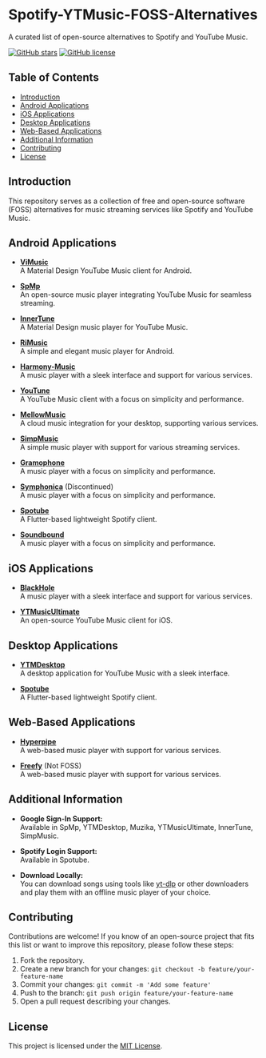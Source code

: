 # Spotify-YTMusic-FOSS-Alternatives

A curated list of open-source alternatives to Spotify and YouTube Music.

[![GitHub stars](https://img.shields.io/github/stars/RohithPai07/Spotify-YTMusic-FOSS-Alternatives?style=social)](https://github.com/RohithPai07/Spotify-YTMusic-FOSS-Alternatives/stargazers)
[![GitHub license](https://img.shields.io/github/license/RohithPai07/Spotify-YTMusic-FOSS-Alternatives)](https://github.com/RohithPai07/Spotify-YTMusic-FOSS-Alternatives/blob/main/LICENSE)

## Table of Contents
- [Introduction](#introduction)
- [Android Applications](#android-applications)
- [iOS Applications](#ios-applications)
- [Desktop Applications](#desktop-applications)
- [Web-Based Applications](#web-based-applications)
- [Additional Information](#additional-information)
- [Contributing](#contributing)
- [License](#license)

## Introduction

This repository serves as a collection of free and open-source software (FOSS) alternatives for music streaming services like Spotify and YouTube Music.

## Android Applications

- **[ViMusic](https://github.com/vfsfitvnm/ViMusic)**  
  A Material Design YouTube Music client for Android.

- **[SpMp](https://github.com/spmp-app/SpMp)**  
  An open-source music player integrating YouTube Music for seamless streaming.

- **[InnerTune](https://github.com/ZeevoX/InnerTune)**  
  A Material Design music player for YouTube Music.

- **[RiMusic](https://github.com/RiMusicPlayer/RiMusic)**  
  A simple and elegant music player for Android.

- **[Harmony-Music](https://github.com/vincelwt/harmony)**  
  A music player with a sleek interface and support for various services.

- **[YouTune](https://github.com/YouTuneApp/YouTune)**  
  A YouTube Music client with a focus on simplicity and performance.

- **[MellowMusic](https://github.com/Mellow-Player/MellowPlayer)**  
  A cloud music integration for your desktop, supporting various services.

- **[SimpMusic](https://github.com/SimpMusic/SimpMusic)**  
  A simple music player with support for various streaming services.

- **[Gramophone](https://github.com/GramophoneApp/Gramophone)**  
  A music player with a focus on simplicity and performance.

- **[Symphonica](https://github.com/SymphonicaApp/Symphonica)** (Discontinued)  
  A music player with a focus on simplicity and performance.

- **[Spotube](https://github.com/KRTirtho/spotube)**  
  A Flutter-based lightweight Spotify client.

- **[Soundbound](https://github.com/Soundbound/Soundbound)**  
  A music player with a focus on simplicity and performance.

## iOS Applications

- **[BlackHole](https://github.com/Sangwan5688/BlackHole)**  
  A music player with a sleek interface and support for various services.

- **[YTMusicUltimate](https://github.com/ytmusicultimate/YTMusicUltimate)**  
  An open-source YouTube Music client for iOS.

## Desktop Applications

- **[YTMDesktop](https://github.com/ytmdesktop/ytmdesktop)**  
  A desktop application for YouTube Music with a sleek interface.

- **[Spotube](https://github.com/KRTirtho/spotube)**  
  A Flutter-based lightweight Spotify client.

## Web-Based Applications

- **[Hyperpipe](https://github.com/hyperpipe/hyperpipe)**  
  A web-based music player with support for various services.

- **[Freefy](https://github.com/Freefy/Freefy)** (Not FOSS)  
  A web-based music player with support for various services.

## Additional Information

- **Google Sign-In Support:**  
  Available in SpMp, YTMDesktop, Muzika, YTMusicUltimate, InnerTune, SimpMusic.

- **Spotify Login Support:**  
  Available in Spotube.

- **Download Locally:**  
  You can download songs using tools like [yt-dlp](https://github.com/yt-dlp/yt-dlp) or other downloaders and play them with an offline music player of your choice.

## Contributing

Contributions are welcome! If you know of an open-source project that fits this list or want to improve this repository, please follow these steps:

1. Fork the repository.
2. Create a new branch for your changes: `git checkout -b feature/your-feature-name`
3. Commit your changes: `git commit -m 'Add some feature'`
4. Push to the branch: `git push origin feature/your-feature-name`
5. Open a pull request describing your changes.

## License

This project is licensed under the [MIT License](LICENSE).

